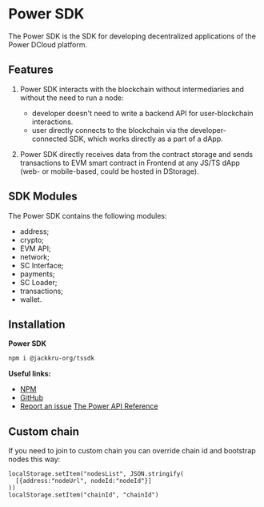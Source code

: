 # Power SDK

The Power SDK is the SDK for developing decentralized applications of the Power DCloud platform.

## Features

1. Power SDK interacts with the blockchain without intermediaries and without the need to run a node:

   - developer doesn't need to write a backend API for user-blockchain interactions.
   - user directly connects to the blockchain via the developer-connected SDK, which works directly as a part of a dApp.

2. Power SDK directly receives data from the contract storage and sends transactions to EVM smart contract in Frontend at any JS/TS dApp (web- or mobile-based, could be hosted in DStorage).

## SDK Modules

The Power SDK contains the following modules:

- address;
- crypto;
- EVM API;
- network;
- SC Interface;
- payments;
- SC Loader;
- transactions;
- wallet.

## Installation

**Power SDK**

```bash
npm i @jackkru-org/tssdk
```

**Useful links:**

- [NPM](https://www.npmjs.com/package/@jackkru-org/tssdk)
- [GitHub](https://github.com/thepower/power_hub/tree/master/packages/tssdk/src/libs)
- [Report an issue](https://github.com/thepower/power_hub/issues)
  [The Power API Reference](https://doc.thepower.io/docs/Build/api/api-reference)

## Custom chain

If you need to join to custom chain you can override chain id and bootstrap nodes this way:

    localStorage.setItem("nodesList", JSON.stringify(
      [{address:"nodeUrl", nodeId:"nodeId"}]
    ))
    localStorage.setItem("chainId", "chainId")
